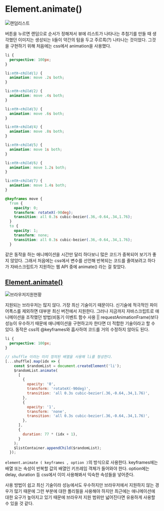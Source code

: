 # Element.animate()

![랜덤리스트](https://i.imgur.com/d24HSF9.gif)

버튼을 누르면 랜덤으로 순서가 정해져서 뷰에 리스트가 나타나는 추첨기를 만들 때 생각했던 이미지는 생성되는 li들이 약간의 텀을 두고 주르륵(?) 나타나는 것이었다.
그것을 구현하기 위해 처음에는 css에서 animation을 사용했다.

```css
li {
  perspective: 100px;
}

li:nth-child(1) {
  animation: move .2s both;
}

li:nth-child(2) {
  animation: move .4s both;
}

li:nth-child(3) {
  animation: move .6s both;
}

li:nth-child(4) {
  animation: move .8s both;
}

li:nth-child(5) {
  animation: move 1s both;
}

li:nth-child(6) {
  animation: move 1.2s both;
}

li:nth-child(7) {
  animation: move 1.4s both;
}

@keyframes move {
  from {
    opacity: 0;
    transform: rotateX(-90deg);
    transition: all 0.3s cubic-bezier(.36,-0.64,.34,1.76);
  }
  to {
    opacity: 1;
    transform: none;
    transition: all 0.3s cubic-bezier(.36,-0.64,.34,1.76);
  }
```

같은 동작을 하는 애니메이션을 시간만 달리 하다보니 많은 코드가 중복되어 보기가 좋지 않았다. 그래서 처음에는 css에서 변수를 선언해 반복되는 코드를 줄여보려고 하다가 자바스크립트가 지원하는 웹 API 중에 animate() 라는 걸 찾았다.

## [Element.animate()](https://developer.mozilla.org/en-US/docs/Web/API/Element/animate)

![브라우저지원현황](https://i.imgur.com/EvympKy.png)

지원되는 브라우저는 많지 않다. 가장 최신 기술이기 때문이다. 신기술에 적극적인 파이어폭스를 제외하면 대부분 최신 버전에서 지원한다. 그러나 지금까지 자바스크립트로 애니메이션을 조작했던 방법(비동기 이벤트 함수 사용 || requestAnimationFrame)보다 성능이 우수하기 때문에 애니메이션을 구현하고자 한다면 더 적합한 기술이라고 할 수 있다.
동작은 css의 @keyframes와 흡사하여 코드를 거의 수정하지 않아도 된다.

```css
li {
  perspective: 100px;
}
```

```javascript
// shuffle 이라는 미리 정의된 배열을 사용해 li를 형성한다.
[...shuffle].map(idx => {
    const $randomList = document.createElement('li');
    $randomList.animate(
      [
        {
          opacity: '0',
          transform: 'rotateX(-90deg)',
          transition: 'all 0.3s cubic-bezier(.36,-0.64,.34,1.76)',
        },
        {
          opacity: '1',
          transform: 'none',
          transition: 'all 0.3s cubic-bezier(.36,-0.64,.34,1.76)',
        },
      ],
      {
        duration: 77 * (idx + 1),
      }
    );
    $listContainer.appendChild($randomList);
  });
```

`element.animate ( keyframes , option )`의 방식으로 사용한다.
keyframes에는 배열 또는 속성이 반복할 값의 배열인 키프레임 객체가 들어와야 한다.
option에는 delay, duration 등 css에서 이미 사용해봐서 익숙한 속성들을 넣어준다.

사용 방법이 쉽고 최신 기술이라 성능에서도 우수하지만 브라우저에서 지원하지 않는 경우가 많기 때문에 그런 부분에 대한 폴리필을 사용해야 하지만 최근에는 애니메이션에 대한 요구가 높아지고 있기 때문에 브라우저 지원 범위만 넓어진다면 유용하게 사용할 수 있을 것 같다.
